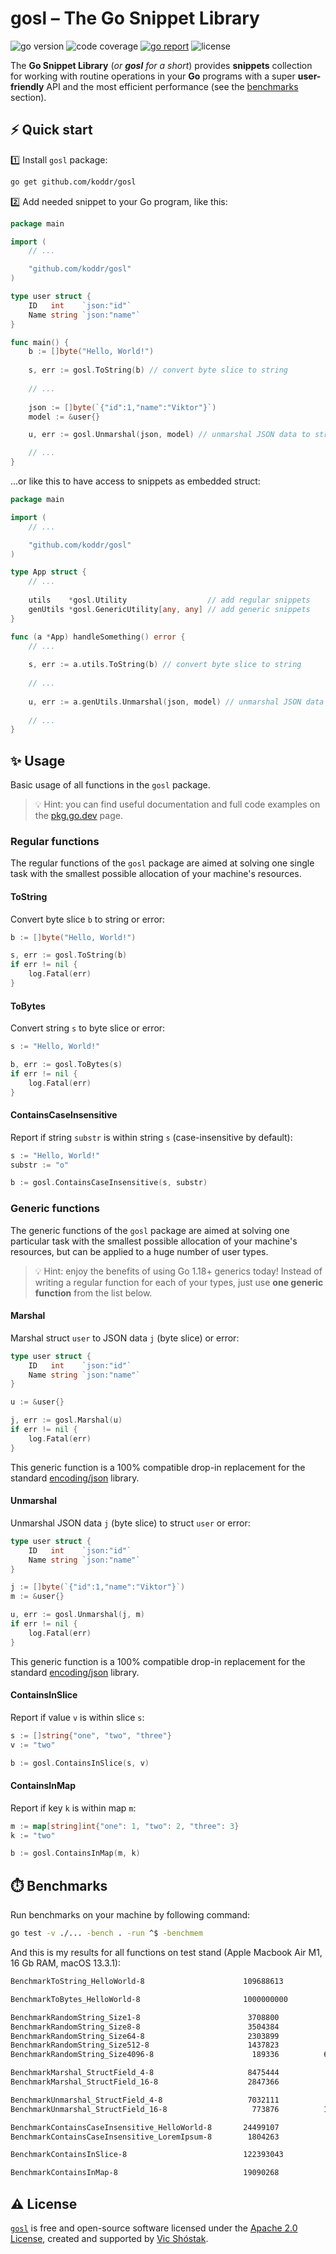 # gosl – The Go Snippet Library

<img src="https://img.shields.io/badge/Go-1.20+-00ADD8?style=for-the-badge&logo=go" alt="go version" />&nbsp;<img src="https://img.shields.io/badge/code_coverage-98%25-success?style=for-the-badge&logo=none" alt="code coverage" />&nbsp;<a href="https://goreportcard.com/report/github.com/koddr/gosl" target="_blank"><img src="https://img.shields.io/badge/Go_report-A+-success?style=for-the-badge&logo=none" alt="go report" /></a>&nbsp;<img src="https://img.shields.io/badge/license-Apache_2.0-red?style=for-the-badge&logo=none" alt="license" />

The **Go Snippet Library** (_or **gosl** for a short_) provides **snippets** 
collection for working with routine operations in your **Go** programs with 
a super **user-friendly** API and the most efficient performance (see the 
[benchmarks](https://github.com/koddr/gosl/tree/main#%EF%B8%8F-benchmarks) section).

## ⚡️ Quick start

1️⃣ Install `gosl` package:

```bash
go get github.com/koddr/gosl
```

2️⃣ Add needed snippet to your Go program, like this:

```go
package main

import (
    // ...

    "github.com/koddr/gosl"
)

type user struct {
    ID   int    `json:"id"`
    Name string `json:"name"`
}

func main() {
    b := []byte("Hello, World!")
    
    s, err := gosl.ToString(b) // convert byte slice to string
    
    // ...
    
    json := []byte(`{"id":1,"name":"Viktor"}`)
    model := &user{}

    u, err := gosl.Unmarshal(json, model) // unmarshal JSON data to struct

    // ...
}
```

...or like this to have access to snippets as embedded struct:

```go
package main

import (
    // ...

    "github.com/koddr/gosl"
)

type App struct {
    // ...
    
    utils    *gosl.Utility                  // add regular snippets
    genUtils *gosl.GenericUtility[any, any] // add generic snippets
}

func (a *App) handleSomething() error {
    // ...
    
    s, err := a.utils.ToString(b) // convert byte slice to string
    
    // ...
    
    u, err := a.genUtils.Unmarshal(json, model) // unmarshal JSON data to struct
    
    // ...
}
```

## ✨ Usage

Basic usage of all functions in the `gosl` package.

> 💡 Hint: you can find useful documentation and full code examples on the 
> [pkg.go.dev](https://pkg.go.dev/github.com/koddr/gosl) page.

### Regular functions

The regular functions of the `gosl` package are aimed at solving one single 
task with the smallest possible allocation of your machine's resources.

#### ToString

Convert byte slice `b` to string or error:

```go
b := []byte("Hello, World!")

s, err := gosl.ToString(b)
if err != nil {
    log.Fatal(err)
}
```

#### ToBytes

Convert string `s` to byte slice or error:

```go
s := "Hello, World!"

b, err := gosl.ToBytes(s)
if err != nil {
    log.Fatal(err)
}
```

#### ContainsCaseInsensitive

Report if string `substr` is within string `s` (case-insensitive by default):

```go
s := "Hello, World!"
substr := "o"

b := gosl.ContainsCaseInsensitive(s, substr)
```

### Generic functions

The generic functions of the `gosl` package are aimed at solving one 
particular task with the smallest possible allocation of your machine's 
resources, but can be applied to a huge number of user types.

> 💡 Hint: enjoy the benefits of using Go 1.18+ generics today! Instead of 
> writing a regular function for each of your types, just use **one generic 
> function** from the list below.

#### Marshal

Marshal struct `user` to JSON data `j` (byte slice) or error:

```go
type user struct {
    ID   int    `json:"id"`
    Name string `json:"name"`
}

u := &user{}

j, err := gosl.Marshal(u)
if err != nil {
    log.Fatal(err)
}
```

This generic function is a 100% compatible drop-in replacement for the standard 
[encoding/json](https://pkg.go.dev/encoding/json) library.

#### Unmarshal

Unmarshal JSON data `j` (byte slice) to struct `user` or error:

```go
type user struct {
    ID   int    `json:"id"`
    Name string `json:"name"`
}

j := []byte(`{"id":1,"name":"Viktor"}`)
m := &user{}

u, err := gosl.Unmarshal(j, m)
if err != nil {
    log.Fatal(err)
}
```

This generic function is a 100% compatible drop-in replacement for the standard 
[encoding/json](https://pkg.go.dev/encoding/json) library.

#### ContainsInSlice

Report if value `v` is within slice `s`:

```go
s := []string{"one", "two", "three"}
v := "two"

b := gosl.ContainsInSlice(s, v)
```

#### ContainsInMap

Report if key `k` is within map `m`:

```go
m := map[string]int{"one": 1, "two": 2, "three": 3}
k := "two"

b := gosl.ContainsInMap(m, k)
```

## ⏱️ Benchmarks

Run benchmarks on your machine by following command:

```bash
go test -v ./... -bench . -run ^$ -benchmem
```

And this is my results for all functions on test stand (Apple Macbook 
Air M1, 16 Gb RAM, macOS 13.3.1):

```bash
BenchmarkToString_HelloWorld-8                  	109688613	        10.58 ns/op	      16 B/op	       1 allocs/op

BenchmarkToBytes_HelloWorld-8                   	1000000000	       0.6284 ns/op	       0 B/op	       0 allocs/op

BenchmarkRandomString_Size1-8                   	 3708800	       324.4 ns/op	       6 B/op	       3 allocs/op
BenchmarkRandomString_Size8-8                   	 3504384	       342.5 ns/op	      24 B/op	       3 allocs/op
BenchmarkRandomString_Size64-8                  	 2303899	       517.5 ns/op	     160 B/op	       3 allocs/op
BenchmarkRandomString_Size512-8                 	 1437823	       833.8 ns/op	    1280 B/op	       3 allocs/op
BenchmarkRandomString_Size4096-8                	  189336	      6255 ns/op	   10240 B/op	       3 allocs/op

BenchmarkMarshal_StructField_4-8                	 8475444	       141.2 ns/op	      48 B/op	       3 allocs/op
BenchmarkMarshal_StructField_16-8               	 2847366	       421.5 ns/op	     192 B/op	       3 allocs/op

BenchmarkUnmarshal_StructField_4-8              	 7032111	       169.9 ns/op	      32 B/op	       3 allocs/op
BenchmarkUnmarshal_StructField_16-8             	  773876	      1553 ns/op	     864 B/op	      45 allocs/op

BenchmarkContainsCaseInsensitive_HelloWorld-8   	24499107	        48.53 ns/op	      16 B/op	       1 allocs/op
BenchmarkContainsCaseInsensitive_LoremIpsum-8   	 1804263	       663.4 ns/op	     448 B/op	       1 allocs/op

BenchmarkContainsInSlice-8                      	122393043	        9.817 ns/op	       0 B/op	       0 allocs/op

BenchmarkContainsInMap-8                        	19090268	        62.58 ns/op	       0 B/op	       0 allocs/op
```

## ⚠️ License

[`gosl`](https://github.com/koddr/gosl) is free and open-source software 
licensed under the [Apache 2.0 License](LICENSE), created and supported by
[Vic Shóstak](https://github.com/koddr).
